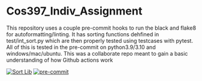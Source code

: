 # Cos397_Indiv_Assignment

This repository uses a couple pre-commit hooks to run the black and flake8 for autoformatting/linting. It has sorting functions dehfined in test/int_sort.py which are then properly tested using testcases with pytest. All of this is tested in the pre-commit on python3.9/3.10 and windows/mac/ubuntu. This was a collaborate repo meant to gain a basic understanding of how Github actions work

[![Sort Lib](https://github.com/SophieWalden/Cos397_Indiv_Assignment/actions/workflows/main.yml/badge.svg)](https://github.com/SophieWalden/Cos397_Indiv_Assignment/actions/workflows/main.yml)
[![pre-commit](https://github.com/SophieWalden/Cos397_Indiv_Assignment/actions/workflows/.pre-commit.yml/badge.svg)](https://github.com/SophieWalden/Cos397_Indiv_Assignment/actions/workflows/.pre-commit.yml)

